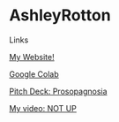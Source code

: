 # AshleyRotton
Links

[My Website!](tinyurl.com/AshleyRotton)

[Google Colab](https://colab.research.google.com/drive/1cWKxpSTSVDzg-GYSfBsJBNA2dDThpOwR?usp=sharing)

[Pitch Deck: Prosopagnosia](https://docs.google.com/presentation/d/13b3HuJA-l8S8Ec8PVBkPB4EG318D81-Q5-aJq4M4SpE/edit?usp=sharing)

[My video: NOT UP]()
